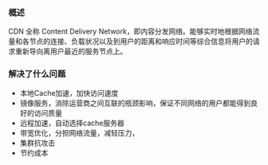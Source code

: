 ### 概述
CDN 全称 Content Delivery Network，即内容分发网络。能够实时地根据网络流量和各节点的连接、负载状况以及到用户的距离和响应时间等综合信息将用户的请求重新导向离用户最近的服务节点上。


### 解决了什么问题
- 本地Cache加速，加快访问速度
- 镜像服务，消除运营商之间互联的瓶颈影响，保证不同网络的用户都能得到良好的访问质量
- 远程加速，自动选择cache服务器
- 带宽优化，分担网络流量，减轻压力，
- 集群抗攻击
- 节约成本
